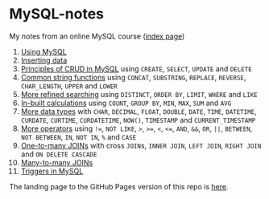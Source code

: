# MySQL-notes
My notes from an online MySQL course ([index page](README.md))

1. [Using MySQL](Using_MySQL.md)
2. [Inserting data](Inserting_Data.md)
3. [Principles of CRUD in MySQL](CRUD.md) using `CREATE`, `SELECT`, `UPDATE` and `DELETE`
4. [Common string functions](String_Functions.md) using `CONCAT`, `SUBSTRING`, `REPLACE`, `REVERSE`, `CHAR_LENGTH`, `UPPER` and `LOWER`
5. [More refined searching](Refined_selections.md) using `DISTINCT`, `ORDER BY`, `LIMIT`, `WHERE` and `LIKE`
6. [In-built calculations](Aggregate_Functions.md) using `COUNT`, `GROUP BY`, `MIN`, `MAX`, `SUM` and `AVG`
7. [More data types](More_data_types.md) with `CHAR`, `DECIMAL`, `FLOAT`, `DOUBLE`, `DATE`, `TIME`, `DATETIME`, `CURDATE`, `CURTIME`, `CURDATETIME`, `NOW()`, `TIMESTAMP` and `CURRENT_TIMESTAMP`
8. [More operators](Operators.md) using `!=`, `NOT LIKE`, `>`, `>=`, `<`, `<=`, `AND`, `&&`, `OR`, `||`, `BETWEEN`, `NOT BETWEEN`, `IN`, `NOT IN`, `%` and `CASE`
9. [One-to-many JOINs](One_to_many_JOIN.md) with cross `JOIN`s, `INNER JOIN`, `LEFT JOIN`, `RIGHT JOIN` and `ON DELETE CASCADE`
10. [Many-to-many JOINs](Many_to_many_JOIN.md)
11. [Triggers in MySQL](Triggers.md)

The landing page to the GitHub Pages version of this repo is [here](https://jfspps.github.io/MySQL-notes).
